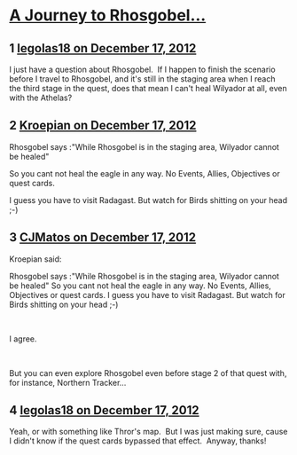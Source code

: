 # [A Journey to Rhosgobel…](https://community.fantasyflightgames.com/topic/75733-a-journey-to-rhosgobel%E2%80%A6/)

## 1 [legolas18 on December 17, 2012](https://community.fantasyflightgames.com/topic/75733-a-journey-to-rhosgobel%E2%80%A6/?do=findComment&comment=735010)

I just have a question about Rhosgobel.  If I happen to finish the scenario before I travel to Rhosgobel, and it's still in the staging area when I reach the third stage in the quest, does that mean I can't heal Wilyador at all, even with the Athelas?

## 2 [Kroepian on December 17, 2012](https://community.fantasyflightgames.com/topic/75733-a-journey-to-rhosgobel%E2%80%A6/?do=findComment&comment=735031)

Rhosgobel says :"While Rhosgobel is in the staging area, Wilyador cannot be healed"

So you cant not heal the eagle in any way. No Events, Allies, Objectives or quest cards.

I guess you have to visit Radagast. But watch for Birds shitting on your head ;-)

## 3 [CJMatos on December 17, 2012](https://community.fantasyflightgames.com/topic/75733-a-journey-to-rhosgobel%E2%80%A6/?do=findComment&comment=735313)

Kroepian said:

Rhosgobel says :"While Rhosgobel is in the staging area, Wilyador cannot be healed" So you cant not heal the eagle in any way. No Events, Allies, Objectives or quest cards. I guess you have to visit Radagast. But watch for Birds shitting on your head ;-)

 

I agree.

 

But you can even explore Rhosgobel even before stage 2 of that quest with, for instance, Northern Tracker…

## 4 [legolas18 on December 17, 2012](https://community.fantasyflightgames.com/topic/75733-a-journey-to-rhosgobel%E2%80%A6/?do=findComment&comment=735382)

Yeah, or with something like Thror's map.  But I was just making sure, cause I didn't know if the quest cards bypassed that effect.  Anyway, thanks!

